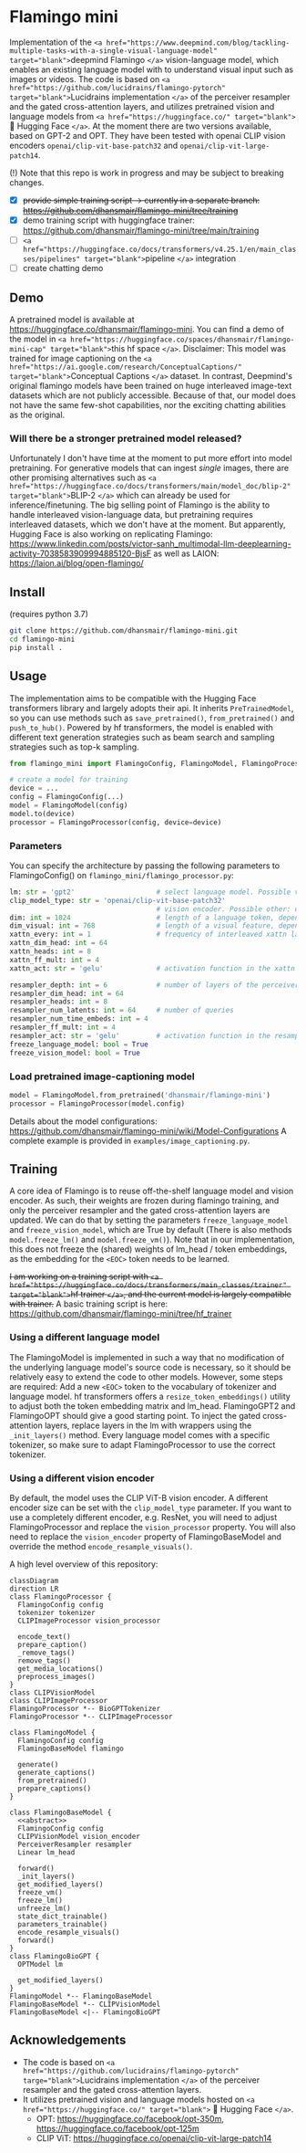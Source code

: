 # Flamingo mini

Implementation of the `<a href="https://www.deepmind.com/blog/tackling-multiple-tasks-with-a-single-visual-language-model" target="blank">`deepmind  Flamingo `</a>` vision-language model, which enables an existing language model with to understand visual input such as images or videos. The code is based on `<a href="https://github.com/lucidrains/flamingo-pytorch" target="blank">`Lucidrains implementation `</a>` of the perceiver resampler and the gated cross-attention layers, and utilizes pretrained vision and language models from `<a href="https://huggingface.co/" target="blank">` 🤗 Hugging Face `</a>`. At the moment there are two versions available, based on GPT-2 and OPT. They have been tested with openai CLIP vision encoders `openai/clip-vit-base-patch32` and `openai/clip-vit-large-patch14`.

(!) Note that this repo is work in progress and may be subject to breaking changes.

- [X] ~~provide simple training script -> currently in a separate branch: https://github.com/dhansmair/flamingo-mini/tree/training~~
- [X] demo training script with huggingface trainer: https://github.com/dhansmair/flamingo-mini/tree/main/training
- [ ] `<a href="https://huggingface.co/docs/transformers/v4.25.1/en/main_classes/pipelines" target="blank">`pipeline `</a>` integration
- [ ] create chatting demo

## Demo

A pretrained model is available at https://huggingface.co/dhansmair/flamingo-mini. You can find a demo of the model in `<a href="https://huggingface.co/spaces/dhansmair/flamingo-mini-cap" target="blank">`this hf space `</a>`.
Disclaimer: This model was trained for image captioning on the `<a href="https://ai.google.com/research/ConceptualCaptions/" target="blank">`Conceptual Captions `</a>` dataset. In contrast, Deepmind's original flamingo models have been trained on huge interleaved image-text datasets which are not publicly accessible. Because of that, our model does not have the same few-shot capabilities, nor the exciting chatting abilities as the original.

### Will there be a stronger pretrained model released?

Unfortunately I don't have time at the moment to put more effort into model pretraining.
For generative models that can ingest *single* images, there are other promising alternatives such as `<a href="https://huggingface.co/docs/transformers/main/model_doc/blip-2" target="blank">`BLIP-2 `</a>` which can already be used for inference/finetuning.
The big selling point of Flamingo is the ability to handle interleaved vision-language data, but pretraining requires interleaved datasets, which we don't have at the moment.
But apparently, Hugging Face is also working on replicating Flamingo: https://www.linkedin.com/posts/victor-sanh_multimodal-llm-deeplearning-activity-7038583909994885120-BjsF
as well as LAION: https://laion.ai/blog/open-flamingo/

## Install

(requires python 3.7)

```bash
git clone https://github.com/dhansmair/flamingo-mini.git
cd flamingo-mini
pip install .
```

## Usage

The implementation aims to be compatible with the Hugging Face transformers library and largely adopts their api. It inherits `PreTrainedModel`, so you can use methods such as `save_pretrained()`, `from_pretrained()` and `push_to_hub()`. Powered by hf transformers, the model is enabled with different text generation strategies such as beam search and sampling strategies such as top-k sampling.

```python
from flamingo_mini import FlamingoConfig, FlamingoModel, FlamingoProcessor

# create a model for training
device = ...
config = FlamingoConfig(...)
model = FlamingoModel(config)
model.to(device)
processor = FlamingoProcessor(config, device=device)
```

### Parameters

You can specify the architecture by passing the following parameters to FlamingoConfig() on `flamingo_mini/flamingo_processor.py`:

```python
lm: str = 'gpt2'                    # select language model. Possible values: gpt2, gpt2-*, facebook/opt-*
clip_model_type: str = 'openai/clip-vit-base-patch32'  
                                    # vision encoder. Possible other: openai/clip-vit-large-patch14
dim: int = 1024                     # length of a language token, depends on used language model which is just the n_positions
dim_visual: int = 768               # length of a visual feature, depends on the vision encoder
xattn_every: int = 1                # frequency of interleaved xattn layers
xattn_dim_head: int = 64
xattn_heads: int = 8
xattn_ff_mult: int = 4
xattn_act: str = 'gelu'             # activation function in the xattn FFW blocks. Possible values: gelu, sqrelu, relu

resampler_depth: int = 6            # number of layers of the perceiver resampler
resampler_dim_head: int = 64
resampler_heads: int = 8
resampler_num_latents: int = 64     # number of queries
resampler_num_time_embeds: int = 4
resampler_ff_mult: int = 4
resampler_act: str = 'gelu'         # activation function in the resampler FFW blocks. Possible values: gelu, sqrelu, relu
freeze_language_model: bool = True
freeze_vision_model: bool = True

```

### Load pretrained image-captioning model

```python
model = FlamingoModel.from_pretrained('dhansmair/flamingo-mini')           # or flamingo-tiny
processor = FlamingoProcessor(model.config)
```

Details about the model configurations: https://github.com/dhansmair/flamingo-mini/wiki/Model-Configurations
A complete example is provided in `examples/image_captioning.py`.

## Training

A core idea of Flamingo is to reuse off-the-shelf language model and vision encoder. As such, their weights are frozen during flamingo training, and only the perceiver resampler and the gated cross-attention layers are updated.
We can do that by setting the parameters `freeze_language_model` and `freeze_vision_model`, which are True by default (There is also methods `model.freeze_lm()` and `model.freeze_vm()`).
Note that in our implementation, this does not freeze the (shared) weights of lm_head / token embeddings, as the embedding for the `<EOC>` token needs to be learned.

~~I am working on a training script with `<a href="https://huggingface.co/docs/transformers/main_classes/trainer" target="blank">`hf trainer `</a>`, and the current model is largely compatible with trainer.~~
A basic training script is here: https://github.com/dhansmair/flamingo-mini/tree/hf_trainer

### Using a different language model

The FlamingoModel is implemented in such a way that no modification of the underlying language model's source code is necessary, so it should be relatively easy to extend the code to other models. However, some steps are required: Add a new `<EOC>` token to the vocabulary of tokenizer and language model. hf transformers offers a `resize_token_embeddings()` utility to adjust both the token embedding matrix and lm_head. FlamingoGPT2 and FlamingoOPT should give a good starting point. To inject the gated cross-attention layers, replace layers in the lm with wrappers using the `_init_layers()` method.
Every language model comes with a specific tokenizer, so make sure to adapt FlamingoProcessor to use the correct tokenizer.

### Using a different vision encoder

By default, the model uses the CLIP ViT-B vision encoder. A different encoder size can be set with the `clip_model_type` parameter.
If you want to use a completely different encoder, e.g. ResNet, you will need to adjust FlamingoProcessor and replace the `vision_processor` property.
You will also need to replace the `vision_encoder` property of FlamingoBaseModel and override the method `encode_resample_visuals()`.

A high level overview of this repository:

```mermaid
classDiagram
direction LR
class FlamingoProcessor {
  FlamingoConfig config
  tokenizer tokenizer
  CLIPImageProcessor vision_processor
  
  encode_text() 
  prepare_caption() 
  _remove_tags()
  remove_tags()
  get_media_locations()
  preprocess_images()
}
class CLIPVisionModel
class CLIPImageProcessor
FlamingoProcessor *-- BioGPTTokenizer
FlamingoProcessor *-- CLIPImageProcessor

class FlamingoModel {
  FlamingoConfig config
  FlamingoBaseModel flamingo
  
  generate()
  generate_captions()
  from_pretrained() 
  prepare_captions()
}

class FlamingoBaseModel {
  <<abstract>>
  FlamingoConfig config
  CLIPVisionModel vision_encoder
  PerceiverResampler resampler
  Linear lm_head

  forward()
  _init_layers()
  get_modified_layers()
  freeze_vm()
  freeze_lm()
  unfreeze_lm()
  state_dict_trainable()
  parameters_trainable()
  encode_resample_visuals()
  forward()
}
class FlamingoBioGPT {
  OPTModel lm

  get_modified_layers()
}
FlamingoModel *-- FlamingoBaseModel
FlamingoBaseModel *-- CLIPVisionModel
FlamingoBaseModel <|-- FlamingoBioGPT
```

## Acknowledgements

- The code is based on `<a href="https://github.com/lucidrains/flamingo-pytorch" targe="blank">`Lucidrains implementation `</a>` of the perceiver resampler and the gated cross-attention layers.
- It utilizes pretrained vision and language models hosted on `<a href="https://huggingface.co/" target="blank">` 🤗 Hugging Face `</a>`.
  - OPT: https://huggingface.co/facebook/opt-350m, https://huggingface.co/facebook/opt-125m
  - CLIP ViT: https://huggingface.co/openai/clip-vit-large-patch14
